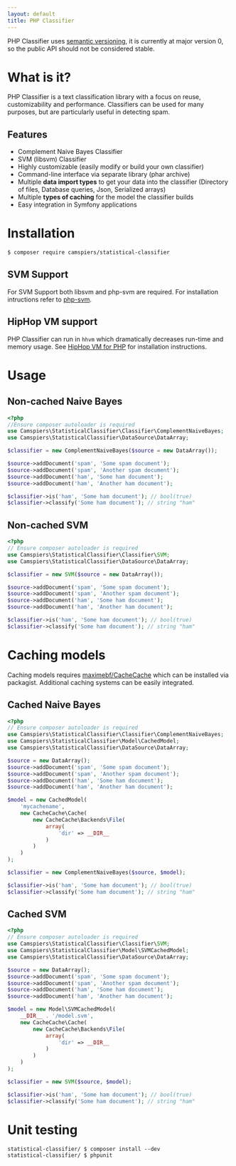 ```yaml
---
layout: default
title: PHP Classifier
---
```

PHP Classifier uses [semantic versioning](http://semver.org/), it is currently at major version 0, so the public API should not be considered stable.

# What is it?

PHP Classifier is a text classification library with a focus on reuse, customizability and performance.
Classifiers can be used for many purposes, but are particularly useful in detecting spam.

## Features

* Complement Naive Bayes Classifier
* SVM (libsvm) Classifier
* Highly customizable (easily modify or build your own classifier)
* Command-line interface via separate library (phar archive)
* Multiple **data import types** to get your data into the classifier (Directory of files, Database queries, Json, Serialized arrays)
* Multiple **types of caching** for the model the classifier builds
* Easy integration in Symfony applications

# Installation

```bash
$ composer require camspiers/statistical-classifier
```

## SVM Support

For SVM Support both libsvm and php-svm are required. For installation intructions refer to [php-svm](https://github.com/ianbarber/php-svm).

## HipHop VM support

PHP Classifier can run in `hhvm` which dramatically decreases run-time and memory usage. See [HipHop VM for PHP](https://github.com/facebook/hiphop-php/) for installation instructions.

# Usage

## Non-cached Naive Bayes

```php
<?php
//Ensure composer autoloader is required
use Camspiers\StatisticalClassifier\Classifier\ComplementNaiveBayes;
use Camspiers\StatisticalClassifier\DataSource\DataArray;

$classifier = new ComplementNaiveBayes($source = new DataArray());

$source->addDocument('spam', 'Some spam document');
$source->addDocument('spam', 'Another spam document');
$source->addDocument('ham', 'Some ham document');
$source->addDocument('ham', 'Another ham document');

$classifier->is('ham', 'Some ham document'); // bool(true)
$classifier->classify('Some ham document'); // string "ham"
```

## Non-cached SVM

```php
<?php
// Ensure composer autoloader is required
use Camspiers\StatisticalClassifier\Classifier\SVM;
use Camspiers\StatisticalClassifier\DataSource\DataArray;

$classifier = new SVM($source = new DataArray());

$source->addDocument('spam', 'Some spam document');
$source->addDocument('spam', 'Another spam document');
$source->addDocument('ham', 'Some ham document');
$source->addDocument('ham', 'Another ham document');

$classifier->is('ham', 'Some ham document'); // bool(true)
$classifier->classify('Some ham document'); // string "ham"
```

# Caching models

Caching models requires [maximebf/CacheCache](https://github.com/maximebf/CacheCache) which can be installed via packagist. Additional caching systems can be easily integrated.

## Cached Naive Bayes

```php
<?php
// Ensure composer autoloader is required
use Camspiers\StatisticalClassifier\Classifier\ComplementNaiveBayes;
use Camspiers\StatisticalClassifier\Model\CachedModel;
use Camspiers\StatisticalClassifier\DataSource\DataArray;

$source = new DataArray();
$source->addDocument('spam', 'Some spam document');
$source->addDocument('spam', 'Another spam document');
$source->addDocument('ham', 'Some ham document');
$source->addDocument('ham', 'Another ham document');

$model = new CachedModel(
	'mycachename',
	new CacheCache\Cache(
		new CacheCache\Backends\File(
			array(
				'dir' => __DIR__
			)
		)
	)
);

$classifier = new ComplementNaiveBayes($source, $model);

$classifier->is('ham', 'Some ham document'); // bool(true)
$classifier->classify('Some ham document'); // string "ham"
```

## Cached SVM

```php
<?php
// Ensure composer autoloader is required
use Camspiers\StatisticalClassifier\Classifier\SVM;
use Camspiers\StatisticalClassifier\Model\SVMCachedModel;
use Camspiers\StatisticalClassifier\DataSource\DataArray;

$source = new DataArray();
$source->addDocument('spam', 'Some spam document');
$source->addDocument('spam', 'Another spam document');
$source->addDocument('ham', 'Some ham document');
$source->addDocument('ham', 'Another ham document');

$model = new Model\SVMCachedModel(
	__DIR__ . '/model.svm',
	new CacheCache\Cache(
		new CacheCache\Backends\File(
			array(
				'dir' => __DIR__
			)
		)
	)
);

$classifier = new SVM($source, $model);

$classifier->is('ham', 'Some ham document'); // bool(true)
$classifier->classify('Some ham document'); // string "ham"
```

# Unit testing

    statistical-classifier/ $ composer install --dev
    statistical-classifier/ $ phpunit